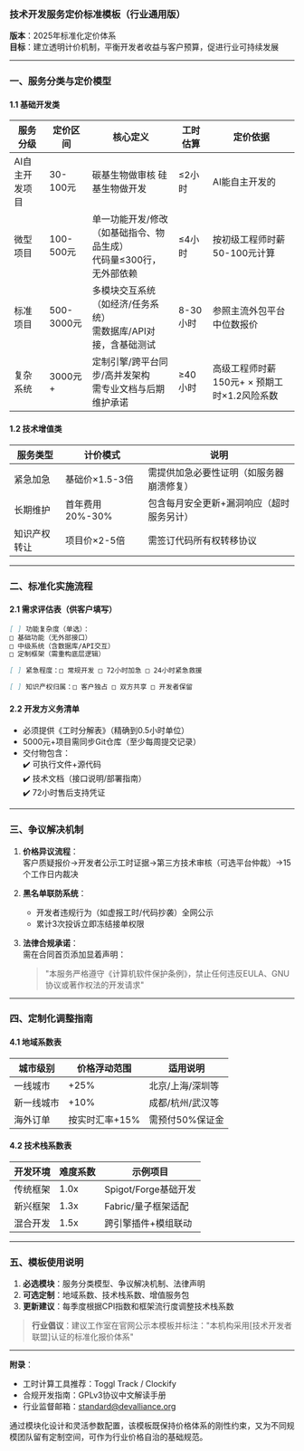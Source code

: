 ### **技术开发服务定价标准模板（行业通用版）**  

**版本**：2025年标准化定价体系  
**目标**：建立透明计价机制，平衡开发者收益与客户预算，促进行业可持续发展  

---

### **一、服务分类与定价模型**  
#### 1.1 基础开发类  
| **服务分级** | **定价区间** | **核心定义** | **工时估算** | **定价依据** |  
|--------------|--------------|--------------|--------------|--------------|  
| AI自主开发项目| 30-100元     | 碳基生物做审核 硅基生物做开发  | ≤2小时       | AI能自主开发的 |  
| 微型项目      | 100-500元    | 单一功能开发/修改（如基础指令、物品生成）<br>代码量≤300行，无外部依赖 | ≤4小时       | 按初级工程师时薪50-100元计算 |  
| 标准项目      | 500-3000元   | 多模块交互系统（如经济/任务系统）<br>需数据库/API对接，含基础测试 | 8-30小时      | 参照主流外包平台中位数报价 |  
| 复杂系统      | 3000元+      | 定制引擎/跨平台同步/高并发架构<br>需专业文档与后期维护承诺 | ≥40小时       | 高级工程师时薪150元+ × 预期工时×1.2风险系数 |  

#### 1.2 技术增值类  
| **服务类型** | **计价模式** | **说明** |  
|--------------|--------------|----------|  
| 紧急加急      | 基础价×1.5-3倍 | 需提供加急必要性证明（如服务器崩溃修复） |  
| 长期维护      | 首年费用20%-30% | 包含每月安全更新+漏洞响应（超时服务另计） |  
| 知识产权转让  | 项目价×2-5倍 | 需签订代码所有权转移协议 |  

---

### **二、标准化实施流程**  
#### 2.1 需求评估表（供客户填写）  
```markdown
[ ] 功能复杂度（单选）：  
□ 基础功能（无外部接口）  
□ 中级系统（含数据库/API交互）  
□ 定制框架（需重构底层逻辑）  

[ ] 紧急程度：□ 常规开发 □ 72小时加急 □ 24小时紧急救援  

[ ] 知识产权归属：□ 客户独占 □ 双方共享 □ 开发者保留  
```

#### 2.2 开发方义务清单  
- 必须提供《工时分解表》（精确到0.5小时单位）  
- 5000元+项目需同步Git仓库（至少每周提交记录）  
- 交付物包含：  
  ✔️ 可执行文件+源代码  
  ✔️ 技术文档（接口说明/部署指南）  
  ✔️ 72小时售后支持凭证  

---

### **三、争议解决机制**  
1. **价格异议流程**：  
   客户质疑报价→开发者公示工时证据→第三方技术审核（可选平台仲裁）→15个工作日内裁决  

2. **黑名单联防系统**：  
   - 开发者违规行为（如虚报工时/代码抄袭）全网公示  
   - 累计3次投诉立即冻结接单权限  

3. **法律合规承诺**：  
   需在合同首页添加显着声明：  
   > "本服务严格遵守《计算机软件保护条例》，禁止任何违反EULA、GNU协议或著作权法的开发请求"  

---

### **四、定制化调整指南**  
#### 4.1 地域系数表  
| 城市级别       | 价格浮动范围 | 适用说明 |  
|----------------|--------------|----------|  
| 一线城市       | +25%         | 北京/上海/深圳等 |  
| 新一线城市     | +10%         | 成都/杭州/武汉等 |  
| 海外订单       | 按实时汇率+15% | 需预付50%保证金 |  

#### 4.2 技术栈系数表  
| 开发环境       | 难度系数 | 示例项目 |  
|----------------|----------|----------|  
| 传统框架       | 1.0x     | Spigot/Forge基础开发 |  
| 新兴框架       | 1.3x     | Fabric/量子框架适配 |  
| 混合开发       | 1.5x     | 跨引擎插件+模组联动 |  

---

### **五、模板使用说明**  
1. **必选模块**：服务分类模型、争议解决机制、法律声明  
2. **可选定制**：地域系数、技术栈系数、增值服务包  
3. **更新建议**：每季度根据CPI指数和框架流行度调整技术栈系数  

> **行业倡议**：建议工作室在官网公示本模板并标注："本机构采用[技术开发者联盟]认证的标准化报价体系"

---

**附录**：  
- 工时计算工具推荐：Toggl Track / Clockify  
- 合规开发指南：GPLv3协议中文解读手册  
- 行业监督邮箱：standard@devalliance.org  

通过模块化设计和灵活参数配置，该模板既保持价格体系的刚性约束，又为不同规模团队留有定制空间，可作为行业价格自治的基础规范。
